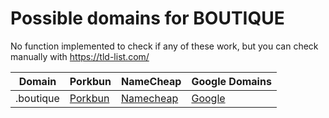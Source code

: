 # Possible domains for BOUTIQUE

No function implemented to check if any of these work, but you can check manually with https://tld-list.com/

| Domain | Porkbun | NameCheap | Google Domains |
|---|---|---|---|
| .boutique | [Porkbun](https://porkbun.com/checkout/search?prb=e814663da1&tlds=&idnLanguage=&search=search&q=.boutique) | [Namecheap](https://www.namecheap.com/domains/registration/results/?domain=.boutique) | [Google](https://domains.google.com/registrar/search?searchTerm=.boutique) |

